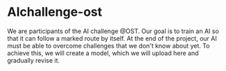 # AIchallenge-ost

We are participants of the AI challenge @OST. Our goal is to train an AI so that it can follow a marked route by itself.
At the end of the project, our AI must be able to overcome challenges that we don't know about yet. To achieve this, we will create a model, which we will upload here and gradually revise it.
